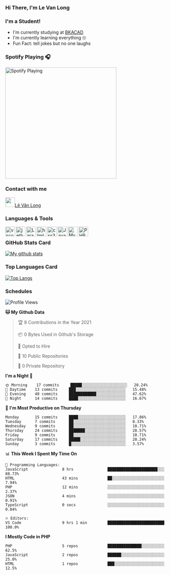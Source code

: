 ### Hi There, I'm Le Van Long 

### I'm a Student!
- I'm currently studying at [BKACAD](https://bkacad.edu.vn/)
- I'm currently learning everything 🙄
- Fun Fact: tell jokes but no one laughs

### Spotify Playing 🎧
[<img src="https://spotify-readme.hiiamlongdz.vercel.app/api/spotify-playing" alt="Spotify Playing" width="350" />](https://open.spotify.com/playlist/37i9dQZF1DX1e2VSJFudND)


### Contact with me

[<img src="https://img.icons8.com/dusk/64/000000/facebook-new--v2.png" width="30px"/>Lê Văn Long](https://www.facebook.com/HiiamLongdzz)

### Languages & Tools
<img align="left" alt="vscode" src="https://img.icons8.com/dusk/64/000000/visual-studio-code-2019.png" width="30px"/>
<img align="left" alt="jetbrain" src="https://camo.githubusercontent.com/8268dcfb76697dd53286590ec9b4385d7a0b89ce/68747470733a2f2f63646e2e6a7364656c6976722e6e65742f6e706d2f73696d706c652d69636f6e734076332f69636f6e732f6a6574627261696e732e737667" width="30px"/>
<img align="left" alt="Laravel" src="https://img.icons8.com/ios/50/000000/laravel.png" width="30px"/>
<img align="left" alt="html5" src="https://img.icons8.com/dusk/64/000000/html-5.png" width="30px"/>
<img align="left" alt="css3" src="https://img.icons8.com/dusk/64/000000/css3.png" width="30px"/>
<img align="left" alt="JavaScript" src="https://img.icons8.com/dusk/64/000000/javascript.png" width="30px"/>
<img align="left" alt="MySQL" src="https://img.icons8.com/ios-filled/50/000000/mysql-logo.png" width="30px"/>
<img align="left" alt="PHP" src="https://img.icons8.com/dusk/64/000000/php-logo.png" width="30px"/>

<br />

### GitHub Stats Card
[![My github stats](https://github-readme-stats.vercel.app/api?username=HiiamLongdz&show_icons=true)](https://github-readme-stats.vercel.app/api?username=HiiamLongdz&show_icons=true)

### Top Languages Card
[![Top Langs](https://github-readme-stats.vercel.app/api/top-langs/?username=HiiamLongdz&layout=compact)](https://github-readme-stats.vercel.app/api/top-langs/?username=HiiamLongdz&layout=compact)

### Schedules
<!--START_SECTION:waka-->
![Profile Views](http://img.shields.io/badge/Profile%20Views-41-blue)

**🐱 My Github Data** 

> 🏆 8 Contributions in the Year 2021
 > 
> 📦 0 Bytes Used in Github's Storage 
 > 
> 💼 Opted to Hire
 > 
> 📜 10 Public Repositories
 > 
> 🔑 0 Private Repository 
 > 
**I'm a Night 🦉** 

```text
🌞 Morning    17 commits     █████░░░░░░░░░░░░░░░░░░░░   20.24% 
🌆 Daytime    13 commits     ███░░░░░░░░░░░░░░░░░░░░░░   15.48% 
🌃 Evening    40 commits     ████████████░░░░░░░░░░░░░   47.62% 
🌙 Night      14 commits     ████░░░░░░░░░░░░░░░░░░░░░   16.67%

```
📅 **I'm Most Productive on Thursday** 

```text
Monday       15 commits     ████░░░░░░░░░░░░░░░░░░░░░   17.86% 
Tuesday      7 commits      ██░░░░░░░░░░░░░░░░░░░░░░░   8.33% 
Wednesday    9 commits      ██░░░░░░░░░░░░░░░░░░░░░░░   10.71% 
Thursday     24 commits     ███████░░░░░░░░░░░░░░░░░░   28.57% 
Friday       9 commits      ██░░░░░░░░░░░░░░░░░░░░░░░   10.71% 
Saturday     17 commits     █████░░░░░░░░░░░░░░░░░░░░   20.24% 
Sunday       3 commits      █░░░░░░░░░░░░░░░░░░░░░░░░   3.57%

```


📊 **This Week I Spent My Time On** 

```text
💬 Programming Languages: 
JavaScript               8 hrs               ██████████████████████░░░   88.73% 
HTML                     43 mins             ██░░░░░░░░░░░░░░░░░░░░░░░   7.94% 
PHP                      12 mins             ░░░░░░░░░░░░░░░░░░░░░░░░░   2.37% 
JSON                     4 mins              ░░░░░░░░░░░░░░░░░░░░░░░░░   0.91% 
TypeScript               0 secs              ░░░░░░░░░░░░░░░░░░░░░░░░░   0.04%

🔥 Editors: 
VS Code                  9 hrs 1 min         █████████████████████████   100.0%

```

**I Mostly Code in PHP** 

```text
PHP                      5 repos             ███████████████░░░░░░░░░░   62.5% 
JavaScript               2 repos             ██████░░░░░░░░░░░░░░░░░░░   25.0% 
HTML                     1 repos             ███░░░░░░░░░░░░░░░░░░░░░░   12.5%

```



<!--END_SECTION:waka-->
